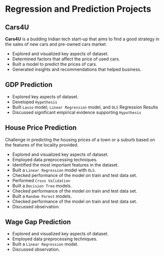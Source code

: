 # Regression and Prediction Projects
## Cars4U
**Cars4U** is a budding Indian tech start-up that aims to find a good strategy in the sales of new cars and pre-owned cars market.
- Explored and visualized key aspects of dataset.
- Determined factors that affect the price of used cars.
- Built a model to predict the prices of cars.
- Generated insights and recommendations that helped business.
## GDP Prediction
- Explored key aspects of dataset.
- Developed `Hypothesis`
- Built `Lasso` model, `Linear Regression` model, and `OLS` Regression Results
- Discussed significant empirical evidence supporting `Hypothesis`
## House Price Prediction
Challenge in predicting the housing prices of a town or a suburb based on the features of the locality provided.
- Explored and visualized key aspects of dataset.
- Employed data preprocessing techniques.
- Identified the most important features in the dataset.
- Built a `Linear Regression` model with `OLS`.
- Checked performance of the model on train and test data set.
- Performed  `Cross Validation`
- Built a `Decision Tree` models.
- Checked performance of the model on train and test data set.
- Built a `Random Forest` models.
- Checked performance of the model on train and test data set.
- Discussed observation.
## Wage Gap Prediction
- Explored and visualized key aspects of dataset.
- Employed data preprocessing techniques.
- Built a `Linear Regression` model.
- Discussed observation.
